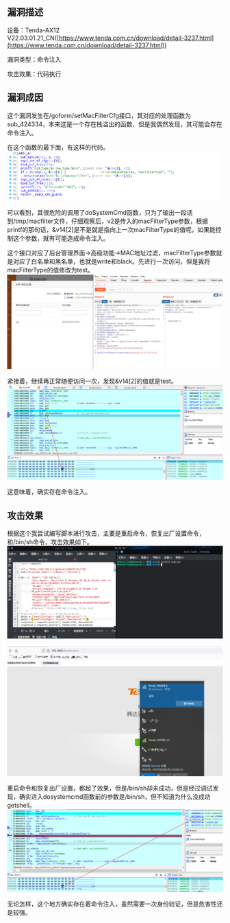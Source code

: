## 漏洞描述 ##
设备：Tenda-AX12 V22.03.01.21_CN([https://www.tenda.com.cn/download/detail-3237.html](https://www.tenda.com.cn/download/detail-3237.html))

漏洞类型：命令注入

攻击效果：代码执行

## 漏洞成因 ##
这个漏洞发生在/goform/setMacFilterCfg接口，其对应的处理函数为sub_424334，本来这是一个存在栈溢出的函数，但是我偶然发现，其可能会存在命令注入。

在这个函数的最下面，有这样的代码。
![](./image/1.png)

可以看到，其很危险的调用了doSystemCmd函数，只为了输出一段话到/tmp/macfilter文件，仔细观察后，v2是传入的macFilterType参数，根据printf的那句话，&v14[2]是不是就是指向上一次macFilterType的值呢，如果能控制这个参数，就有可能造成命令注入。

这个接口对应了后台管理界面->高级功能->MAC地址过滤，macFilterType参数就是对应了白名单和黑名单，也就是write和black。先进行一次访问，但是我将macFilterType的值修改为test。
![](./image/2.png)

紧接着，继续再正常随便访问一次，发现&v14[2]的值就是test。
![](./image/3.png)

这意味着，确实存在命令注入。

## 攻击效果

根据这个我尝试编写脚本进行攻击，主要是重启命令，恢复出厂设置命令，和/bin/sh命令，攻击效果如下。
![](./image/4.png)

![](./image/5.png)

重启命令和恢复出厂设置，都起了效果，但是/bin/sh却未成功，但是经过调试发现，确实进入dosystemcmd函数前的参数是/bin/sh，但不知道为什么没成功getshell。
![](./image/6.png)

无论怎样，这个地方确实存在着命令注入，虽然需要一次身份验证，但是危害性还是较强。

